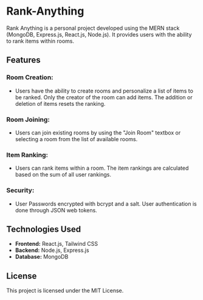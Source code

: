 # Rank-Anything
Rank Anything is a personal project developed using the MERN stack (MongoDB, Express.js, React.js, Node.js). It provides users with the ability to rank items within rooms.

## Features

### Room Creation:
* Users have the ability to create rooms and personalize a list of items to be ranked. Only the creator of the room can add items. The addition or deletion of items resets the ranking.
### Room Joining:
* Users can join existing rooms by using the "Join Room" textbox or selecting a room from the list of available rooms.
### Item Ranking:
*  Users can rank items within a room. The item rankings are calculated based on the sum of all user rankings.
### Security:
* User Passwords encrypted with bcrypt and a salt. User authentication is done through JSON web tokens.
## Technologies Used
* **Frontend:** React.js, Tailwind CSS
* **Backend:** Node.js, Express.js
* **Database:** MongoDB
<!-- No longer consistent with ui changes 
## Demo
![Rank-Anything demo Video](demo/demo.gif) -->
## License
This project is licensed under the MIT License.
